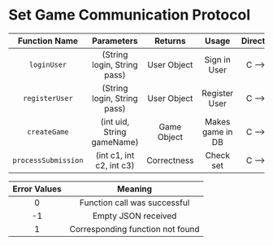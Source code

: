 # Set Game Communication Protocol

| Function Name   | Parameters                 | Returns     | Usage             | Direction |
|:---------------:|:--------------------------:|:----------: |:-----------------:|:---------:|
| `loginUser`     | (String login, String pass)| User Object | Sign in User      | C --> S    |
| `registerUser`  | (String login, String pass)| User Object | Register User     | C --> S    |
| `createGame`    | (int uid, String gameName) | Game Object | Makes game in DB  | C --> S    |
| `processSubmission`| (int c1, int c2, int c3) | Correctness | Check set | C --> S| 

| Error Values    | Meaning                          |
|:---------------:|:--------------------------------:|
|       0         | Function call was successful     |
|      -1         | Empty JSON received              |
|       1         | Corresponding function not found |